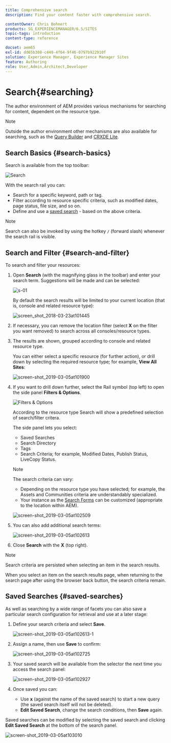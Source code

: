 ```yaml
---
title: Comprehensive search
description: Find your content faster with comprehensive search.

contentOwner: Chris Bohnert
products: SG_EXPERIENCEMANAGER/6.5/SITES
topic-tags: introduction
content-type: reference

docset: aem65
exl-id: dd65b308-c449-4f64-9f46-0797b922910f
solution: Experience Manager, Experience Manager Sites
feature: Authoring
role: User,Admin,Architect,Developer
---
```

# Search{#searching}

The author environment of AEM provides various mechanisms for searching for content, dependent on the resource type.

>[!NOTE]
>
>Outside the author environment other mechanisms are also available for searching, such as the [Query Builder](/help/sites-developing/querybuilder-api.md) and [CRXDE Lite](/help/sites-developing/developing-with-crxde-lite.md).

## Search Basics {#search-basics}

Search is available from the top toolbar:

![Search](do-not-localize/chlimage_1-17.png)

With the search rail you can:

* Search for a specific keyword, path or tag.
* Filter according to resource specific criteria, such as modified dates, page status, file size, and so on.
* Define and use a [saved search](#saved-searches) - based on the above criteria.

>[!NOTE]
>
>Search can also be invoked by using the hotkey `/` (forward slash) whenever the search rail is visible.

## Search and Filter {#search-and-filter}

To search and filter your resources:

1. Open **Search** (with the magnifying glass in the toolbar) and enter your search term. Suggestions will be made and can be selected:

   ![s-01](assets/s-01.png)

   By default the search results will be limited to your current location (that is, console and related resource type):

   ![screen_shot_2018-03-23at101445](assets/screen_shot_2018-03-23at101445.png)

1. If necessary, you can remove the location filter (select **X** on the filter you want removed) to search across all consoles/resource types.
1. The results are shown, grouped according to console and related resource type.

   You can either select a specific resource (for further action), or drill down by selecting the required resource type; for example, **View All Sites**:

   ![screen-shot_2019-03-05at101900](assets/screen-shot_2019-03-05at101900.png)

1. If you want to drill down further, select the Rail symbol (top left) to open the side panel **Filters & Options**.

   ![Filters & Options](do-not-localize/screen_shot_2018-03-23at101542.png)

   According to the resource type Search will show a predefined selection of search/filter critera.

   The side panel lets you select:

    * Saved Searches
    * Search Directory
    * Tags
    * Search Criteria; for example, Modified Dates, Publish Status, LiveCopy Status.

   >[!NOTE]
   >
   >The search criteria can vary:
   >
   >
   >
   >    * Depending on the resource type you have selected; for example, the Assets and Communities criteria are understandably specialized.
   >    * Your instance as the [Search Forms](/help/sites-administering/search-forms.md) can be customized (appropriate to the location within AEM).
   >
   >

   ![screen-shot_2019-03-05at102509](assets/screen-shot_2019-03-05at102509.png)

1. You can also add additional search terms:

   ![screen-shot_2019-03-05at102613](assets/screen-shot_2019-03-05at102613.png)

1. Close **Search** with the **X** (top right).

>[!NOTE]
>
>Search criteria are persisted when selecting an item in the search results.
>
>When you select an item on the search results page, when returning to the search page after using the browser back button, the search criteria remain.

## Saved Searches {#saved-searches}

As well as searching by a wide range of facets you can also save a particular search configuration for retrieval and use at a later stage:

1. Define your search criteria and select **Save**.

   ![screen-shot_2019-03-05at102613-1](assets/screen-shot_2019-03-05at102613-1.png)

1. Assign a name, then use **Save** to confirm:

   ![screen-shot_2019-03-05at102725](assets/screen-shot_2019-03-05at102725.png)

1. Your saved search will be available from the selector the next time you access the search panel:

   ![screen-shot_2019-03-05at102927](assets/screen-shot_2019-03-05at102927.png)

1. Once saved you can:

    * Use **x** (against the name of the saved search) to start a new query (the saved search itself will not be deleted).
    * **Edit Saved Search**, change the search conditions, then **Save** again.

Saved searches can be modified by selecting the saved search and clicking **Edit Saved Search** at the bottom of the search panel.

![screen-shot_2019-03-05at103010](assets/screen-shot_2019-03-05at103010.png)

